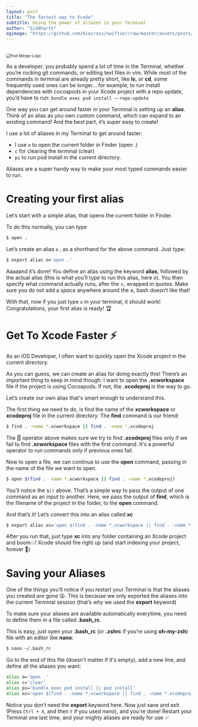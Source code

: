 ```yaml
---
layout: post
title: "The fastest way to Xcode"
subtitle: Using the power of aliases in your Terminal
author: "Siddharth"
ogimage: "https://github.com/biocross/swiftier/raw/master/assets/posts/fastest_xcode_aliases/og.png"
---
```


<br/><img src="{{site.url}}/assets/posts/fastest_xcode_aliases/og.png" alt="Pod-Merge-Logo" style="zoom:72%;" /><br/>

As a developer, you probably spend a lot of time in the Terminal, whether you’re rocking git commands, or editing text files in vim. While most of the commands in terminal are already pretty short, like **ls**, or **cd**, some frequently used ones can be longer... for example, to run install dependencies with cocoapods in your Xcode project with a repo update, you’d have to run: `bundle exec pod install —-repo-update` 

One way you can get around faster in your Terminal is setting up an **alias**. Think of an alias as you own custom command, which can expand to an existing command! And the best part, it’s super easy to create!

I use a lot of aliases in my Terminal to get around faster: 

* I use `o` to open the current folder in Finder (open .)
*  `c` for clearing the terminal (clear)
*  `pi`  to run pod install in the current directory. 

Aliases are a super handy way to make your most typed commands easier to run.

# Creating your first alias
Let’s start with a simple alias, that opens the current folder in Finder.

To do this normally, you can type

```bash
$ open .
``` 

Let’s create an alias `o` , as a shorthand for the above command. Just type:

```bash
$ export alias o='open .'
```

Aaaaand it’s done! You define an alias using the keyword **alias**, followed by the actual alias (this is what you’ll type to run this alias, here *o*). You then specify what command actually runs, after the *=*, wrapped in quotes. Make sure you do not add a *space* anywhere around the **=**, bash doesn’t like that!

With that, now if you just type `o` in your terminal, it should work! Congratulations, your first alias is ready! 🏆

# Get To Xcode Faster ⚡️
As an iOS Developer, I often want to quickly open the Xcode project in the current directory. 

As you can guess, we can create an alias for doing exactly this! There’s an important thing to keep in mind though: I want to open the **.xcworkspace** file if the project is using Cocoapods. If not, the **.xcodeproj** is the way to go.

Let’s create our own alias that's smart enough to undersrand this.

The first thing we need to do, is find the name of the **xcworkspace** or **xcodeproj** file in the current directory. The **find** command is our friend:

```bash
$ find . -name *.xcworkspace || find . -name *.xcodeproj 
```

The **\|\|** operator above makes sure we try to find **.xcodeproj** files only if we fail to find **.xcworkspace** files with the first command. It's a powerful operator to run commands only if previous ones fail.

Now to open a file, we can continue to use the **open** command, passing in the name of the file we want to open.

```bash
$ open $(find . -name *.xcworkspace || find . -name *.xcodeproj) 
```

You’ll notice the `$()` above. That’s a simple way to pass the output of one command as an input to another. Here, we pass the output of **find**, which is the filename of the project in the folder, to the **open** command.

And that’s it! Let’s convert this into an alias called **xc**

```bash
$ export alias xc='open $(find . -name *.xcworkspace || find . -name *.xcodeproj)' 
``` 
  
After you run that, just type **xc** into any folder containing an Xcode project and boom💥! Xcode should fire right up (and start indexing your project, forever 🤣) 

# Saving your Aliases
One of the things you’ll notice if you restart your Terminal is that the aliases you created are gone 😲. This is because we only exported the aliases into the current Terminal session (that’s why we used the **export** keyword)

To make sure your aliases are available automatically everytime, you need to define them in a file called **.bash_rc**.

This is easy, just open your **.bash_rc** (or **.zshrc** if you’re using **oh-my-zsh**) file with an editor like **nano**:

```bash
$ nano ~/.bash_rc
```

Go to the end of this file (doesn't matter if it's empty), add a new line, and define all the aliases you want:

```bash
alias o='open .'
alias c='clear'
alias pi='bundle exec pod install || pod install'
alias xc='open $(find . -name *.xcworkspace || find . -name *.xcodeproj)'
```

Notice you don’t need the **export** keyword here. Now just save and exit (Press `Ctrl + X`, and then `Y` if you used *nano*), and you're done! Restart your Terminal one last time, and your mighty aliases are ready for use ✅